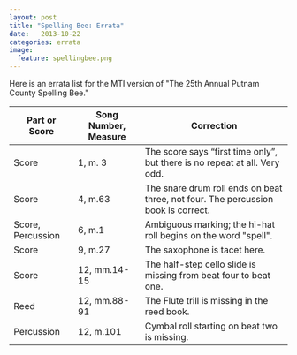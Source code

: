 ```yaml
---
layout: post
title: "Spelling Bee: Errata"
date:   2013-10-22
categories: errata
image:
  feature: spellingbee.png
---
```

Here is an errata list for the MTI version of "The 25th Annual Putnam County Spelling Bee."
<table>
	<thead>
		<th>Part or Score</th>
		<th>Song Number, Measure</th>
		<th>Correction</th>
	 </thead>
	<tr>
		<td>Score</td>
		<td>1, m. 3</td>
		<td>The score says “first time only”, but there is no repeat at all. Very odd.</td>
	</tr>
	<tr>
		<td>Score</td>
		<td>4, m.63</td>
		<td>The snare drum roll ends on beat three, not four. The percussion book is correct.</td>
	</tr>
	<tr>
		<td>Score, Percussion</td>
		<td>6, m.1</td>
		<td>Ambiguous marking; the hi-hat roll begins on the word "spell".</td>
	</tr>
	<tr>
		<td>Score</td>
		<td>9, m.27</td>
		<td>The saxophone is tacet here.</td>
	</tr>
	<tr>
		<td>Score</td>
		<td>12, mm.14-15</td>
		<td>The half-step cello slide is missing from beat four to beat one.</td>
	</tr>
	<tr>
		<td>Reed</td>
		<td>12, mm.88-91</td>
		<td>The Flute trill is missing in the reed book.</td>
	</tr>
	<tr>
		<td>Percussion</td>
		<td>12, m.101</td>
		<td>Cymbal roll starting on beat two is missing.</td>
	</tr>
</table>